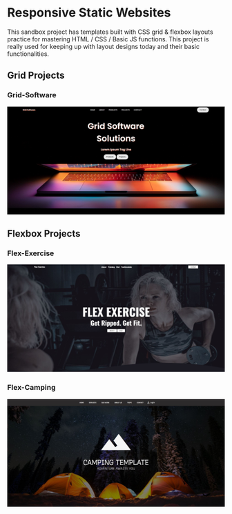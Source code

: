 # Responsive Static Websites

This sandbox project has templates built with CSS grid & flexbox layouts practice for mastering HTML / CSS / Basic JS functions.  This project is really used for keeping up with layout designs today and their basic functionalities.

## Grid Projects
### Grid-Software
![alt text](https://github.com/Rangyia/readme-resources/blob/master/projects/staticsites/grid-software-cover.JPG)

## Flexbox Projects
### Flex-Exercise
![alt text](https://github.com/Rangyia/readme-resources/blob/master/projects/staticsites/flex-exercise-cover.JPG)

### Flex-Camping
![alt text](https://github.com/Rangyia/readme-resources/blob/master/projects/staticsites/flex-camping-cover.jpg)
